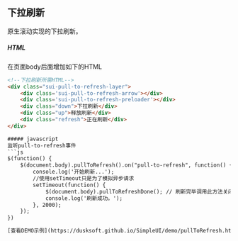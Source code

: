 ## 下拉刷新
原生滚动实现的下拉刷新。

##### HTML
在页面body后面增加如下的HTML

```html
<!--下拉刷新所需HTML-->
<div class="sui-pull-to-refresh-layer">
	<div class='sui-pull-to-refresh-arrow'></div>
	<div class='sui-pull-to-refresh-preloader'></div>
	<div class="down">下拉刷新</div>
	<div class="up">释放刷新</div>
	<div class="refresh">正在刷新</div>
</div>

##### javascript
监听pull-to-refresh事件
```js
$(function() {
	$(document.body).pullToRefresh().on("pull-to-refresh", function() {
		console.log('开始刷新...');
		//使用setTimeout只是为了模拟异步请求
		setTimeout(function() {
			$(document.body).pullToRefreshDone(); // 刷新完毕调用此方法关闭
			console.log('刷新成功。');
		}, 2000);
	});
})

[查看DEMO示例](https://dusksoft.github.io/SimpleUI/demo/pullToRefresh.html) | [返回文档首页](index.md)
